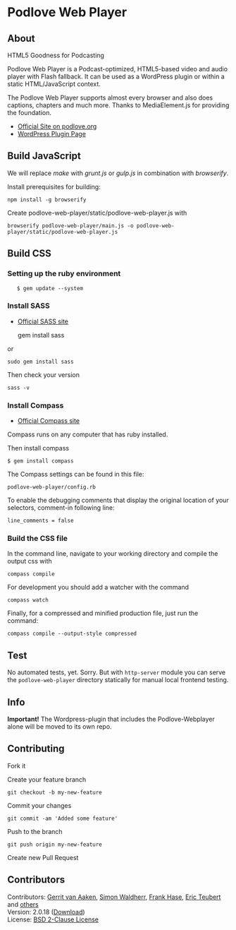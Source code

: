 # Podlove Web Player

## About

HTML5 Goodness for Podcasting

Podlove Web Player is a Podcast-optimized, HTML5-based video and audio player with Flash fallback. It can be used as a WordPress plugin or within a static HTML/JavaScript context.

The Podlove Web Player supports almost every browser and also does captions, chapters and much more. Thanks to MediaElement.js for providing the foundation.

* [Official Site on podlove.org](http://podlove.org/podlove-web-player/)
* [WordPress Plugin Page](http://wordpress.org/plugins/podlove-web-player/)

## Build JavaScript

We will replace *make* with *grunt.js* or *gulp.js* in combination with *browserify*.

Install prerequisites for building:

    npm install -g browserify

Create podlove-web-player/static/podlove-web-player.js with

    browserify podlove-web-player/main.js -o podlove-web-player/static/podlove-web-player.js

## Build CSS

### Setting up the ruby environment

       $ gem update --system

### Install SASS

* [Official SASS site](http://sass-lang.com/install)


    gem install sass

or

    sudo gem install sass

Then check your version

    sass -v


### Install Compass

* [Official Compass site](http://compass-style.org/install/)

Compass runs on any computer that has ruby installed.

Then install compass

    $ gem install compass

The Compass settings can be found in this file:

    podlove-web-player/config.rb

To enable the debugging comments that display
the original location of your selectors, comment-in following line:

    line_comments = false

### Build the CSS file

In the command line, navigate to your working directory and compile the output css with

    compass compile

For development you should add a watcher with the command

    compass watch

Finally, for a compressed and minified production file, just run the command:

    compass compile --output-style compressed

## Test

No automated tests, yet. Sorry.
But with `http-server` module you can serve the `podlove-web-player` directory statically for manual local frontend testing.

## Info

**Important!** 
The Wordpress-plugin that includes the Podlove-Webplayer alone will be moved to its own repo.

## Contributing

Fork it

Create your feature branch

    git checkout -b my-new-feature

Commit your changes

    git commit -am 'Added some feature'

Push to the branch

    git push origin my-new-feature

Create new Pull Request

## Contributors
Contributors: [Gerrit van Aaken](https://github.com/gerritvanaaken/), [Simon Waldherr](https://github.com/simonwaldherr/), [Frank Hase](https://github.com/Kambfhase/), [Eric Teubert](https://github.com/eteubert/) and [others](https://github.com/podlove/podlove-web-player/contributors)  
Version: 2.0.18 ([Download](http://downloads.wordpress.org/plugin/podlove-web-player.2.0.18.zip))  
License: [BSD 2-Clause License](http://opensource.org/licenses/BSD-2-Clause)  

